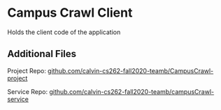 # Campus Crawl Client
Holds the client code of the application

## Additional Files

Project Repo: [github.com/calvin-cs262-fall2020-teamb/CampusCrawl-project](https://github.com/calvin-cs262-fall2020-teamb/CampusCrawl-project)

Service Repo: [github.com/calvin-cs262-fall2020-teamb/campusCrawl-service](https://github.com/calvin-cs262-fall2020-teamb/campusCrawl-service)
